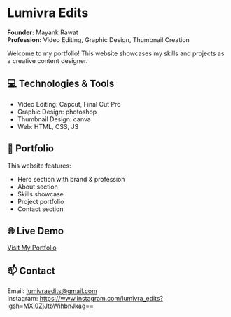 # Lumivra Edits

**Founder:** Mayank Rawat  
**Profession:** Video Editing, Graphic Design, Thumbnail Creation  

Welcome to my portfolio! This website showcases my skills and projects as a creative content designer.  

## 💻 Technologies & Tools
- Video Editing: Capcut, Final Cut Pro  
- Graphic Design: photoshop
- Thumbnail Design: canva
- Web: HTML, CSS, JS  

## 🎨 Portfolio
This website features:  
- Hero section with brand & profession  
- About section  
- Skills showcase  
- Project portfolio  
- Contact section  

## 🌐 Live Demo
[Visit My Portfolio](https://himanshukarnatak45-blip.github.io/lumivra-edits/)

## 📫 Contact
Email: lumivraedits@gmail.com  
Instagram: https://www.instagram.com/lumivra_edits?igsh=MXI0ZjJtbWihbnJkag==
